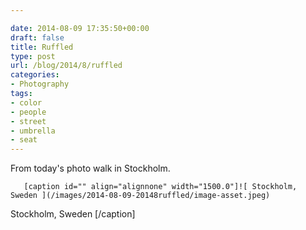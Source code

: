 ```yaml
---

date: 2014-08-09 17:35:50+00:00
draft: false
title: Ruffled
type: post
url: /blog/2014/8/ruffled
categories:
- Photography
tags:
- color
- people
- street
- umbrella
- seat
---
```


From today's photo walk in Stockholm.


  
       [caption id="" align="alignnone" width="1500.0"]![ Stockholm, Sweden ](/images/2014-08-09-20148ruffled/image-asset.jpeg)
 Stockholm, Sweden [/caption]

